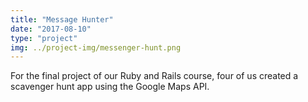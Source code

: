 ```yaml
---
title: "Message Hunter"
date: "2017-08-10"
type: "project"
img: ../project-img/messenger-hunt.png
---
```


For the final project of our Ruby and Rails course, four of us created a scavenger hunt app using the Google Maps API.